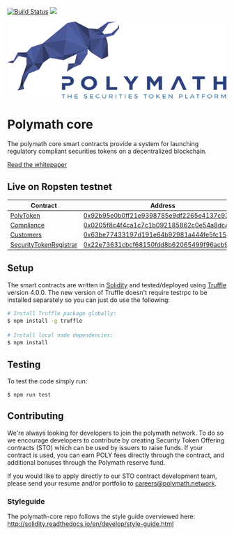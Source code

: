 [![Build Status](https://travis-ci.com/PolymathNetwork/polymath-core.svg?token=Urvmqzpy4pAxp6EpzZd6&branch=master)](https://travis-ci.com/PolymathNetwork/polymath-core)
<a href="https://t.me/polymathnetwork"><img src="https://img.shields.io/badge/40k+-telegram-blue.svg"></a>

<!--img src="https://img.shields.io/badge/bounties-1,000,000-green.svg" href="/issues-->

![Polymath](Polymath.png)

# Polymath core

The polymath core smart contracts provide a system for launching regulatory
compliant securities tokens on a decentralized blockchain.

[Read the whitepaper](whitepaper.pdf)

## Live on Ropsten testnet

| Contract                                                         | Address                                                                                                                       |
| ---------------------------------------------------------------- | ----------------------------------------------------------------------------------------------------------------------------- |
| [PolyToken](./contracts/PolyToken.sol)                           | [0x92b95e0b0ff21e9398785e9df2265e4137c930f2](https://ropsten.etherscan.io/address/0x92b95e0b0ff21e9398785e9df2265e4137c930f2) |
| [Compliance](./contracts/Compliance.sol)                         | [0x0205f8c4f4ca1c7c1b092185862c0e54a8dc416e](https://ropsten.etherscan.io/address/0x0205f8c4f4ca1c7c1b092185862c0e54a8dc416e) |
| [Customers](./contracts/Customers.sol)                           | [0x63be77433197d191e64b92981a444fe5fc157097](https://ropsten.etherscan.io/address/0x63be77433197d191e64b92981a444fe5fc157097) |
| [SecurityTokenRegistrar](./contracts/SecurityTokenRegistrar.sol) | [0x22e73631cbcf68150fdd8b62065499f96acb9aaa](https://ropsten.etherscan.io/address/0x22e73631cbcf68150fdd8b62065499f96acb9aaa) |

## Setup

The smart contracts are written in [Solidity][solidity] and tested/deployed
using [Truffle][truffle] version 4.0.0. The new version of Truffle doesn't
require testrpc to be installed separately so you can just do use the following:

```bash
# Install Truffle package globally:
$ npm install -g truffle

# Install local node dependencies:
$ npm install
```

## Testing

To test the code simply run:

```
$ npm run test
```

## Contributing

We're always looking for developers to join the polymath network. To do so we
encourage developers to contribute by creating Security Token Offering contracts
(STO) which can be used by issuers to raise funds. If your contract is used, you
can earn POLY fees directly through the contract, and additional bonuses through
the Polymath reserve fund.

If you would like to apply directly to our STO contract development team, please
send your resume and/or portfolio to careers@polymath.network.

### Styleguide

The polymath-core repo follows the style guide overviewed here:
http://solidity.readthedocs.io/en/develop/style-guide.html

[polymath]: https://polymath.network
[ethereum]: https://www.ethereum.org/
[solidity]: https://solidity.readthedocs.io/en/develop/
[truffle]: http://truffleframework.com/
[testrpc]: https://github.com/ethereumjs/testrpc
